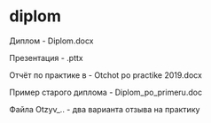 # diplom

Диплом - Diplom.docx

Презентация - .pttx 

Отчёт по практике в - Otchot po practike 2019.docx

Пример старого диплома - Diplom_po_primeru.doc 

Файла Otzyv_.. - два варианта отзыва на практику
